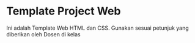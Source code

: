 # Template Project Web
Ini adalah Template Web HTML dan CSS. Gunakan sesuai petunjuk yang diberikan oleh Dosen di kelas
